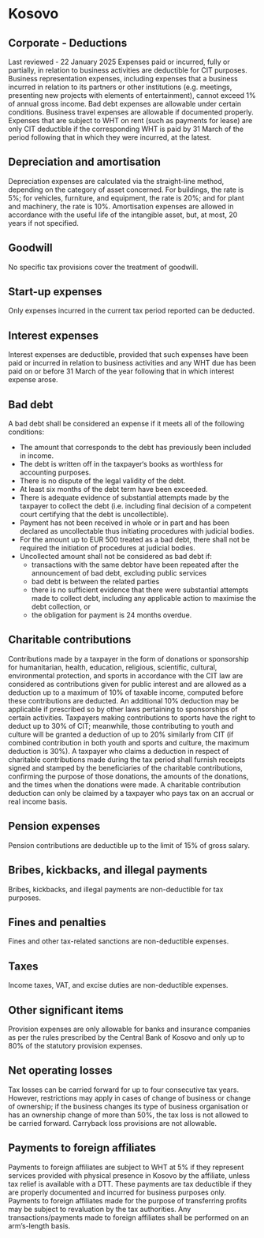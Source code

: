# Kosovo
## Corporate - Deductions
Last reviewed - 22 January 2025
Expenses paid or incurred, fully or partially, in relation to business activities are deductible for CIT purposes. 
Business representation expenses, including expenses that a business incurred in relation to its partners or other institutions (e.g. meetings, presenting new projects with elements of entertainment), cannot exceed 1% of annual gross income. Bad debt expenses are allowable under certain conditions. Business travel expenses are allowable if documented properly.
Expenses that are subject to WHT on rent (such as payments for lease) are only CIT deductible if the corresponding WHT is paid by 31 March of the period following that in which they were incurred, at the latest.
## Depreciation and amortisation
Depreciation expenses are calculated via the straight-line method, depending on the category of asset concerned. For buildings, the rate is 5%; for vehicles, furniture, and equipment, the rate is 20%; and for plant and machinery, the rate is 10%.
Amortisation expenses are allowed in accordance with the useful life of the intangible asset, but, at most, 20 years if not specified.
## Goodwill
No specific tax provisions cover the treatment of goodwill.
## Start-up expenses
Only expenses incurred in the current tax period reported can be deducted.
## Interest expenses
Interest expenses are deductible, provided that such expenses have been paid or incurred in relation to business activities and any WHT due has been paid on or before 31 March of the year following that in which interest expense arose.
## Bad debt
A bad debt shall be considered an expense if it meets all of the following conditions:
  * The amount that corresponds to the debt has previously been included in income.
  * The debt is written off in the taxpayer‘s books as worthless for accounting purposes.
  * There is no dispute of the legal validity of the debt.
  * At least six months of the debt term have been exceeded.
  * There is adequate evidence of substantial attempts made by the taxpayer to collect the debt (i.e. including final decision of a competent court certifying that the debt is uncollectible).
  * Payment has not been received in whole or in part and has been declared as uncollectable thus initiating procedures with judicial bodies.
  * For the amount up to EUR 500 treated as a bad debt, there shall not be required the initiation of procedures at judicial bodies.
  * Uncollected amount shall not be considered as bad debt if: 
    * transactions with the same debtor have been repeated after the announcement of bad debt, excluding public services
    * bad debt is between the related parties
    * there is no sufficient evidence that there were substantial attempts made to collect debt, including any applicable action to maximise the debt collection, or
    * the obligation for payment is 24 months overdue.


## Charitable contributions
Contributions made by a taxpayer in the form of donations or sponsorship for humanitarian, health, education, religious, scientific, cultural, environmental protection, and sports in accordance with the CIT law are considered as contributions given for public interest and are allowed as a deduction up to a maximum of 10% of taxable income, computed before these contributions are deducted.
An additional 10% deduction may be applicable if prescribed so by other laws pertaining to sponsorships of certain activities.
Taxpayers making contributions to sports have the right to deduct up to 30% of CIT; meanwhile, those contributing to youth and culture will be granted a deduction of up to 20% similarly from CIT (if combined contribution in both youth and sports and culture, the maximum deduction is 30%). 
A taxpayer who claims a deduction in respect of charitable contributions made during the tax period shall furnish receipts signed and stamped by the beneficiaries of the charitable contributions, confirming the purpose of those donations, the amounts of the donations, and the times when the donations were made.
A charitable contribution deduction can only be claimed by a taxpayer who pays tax on an accrual or real income basis.
## Pension expenses
Pension contributions are deductible up to the limit of 15% of gross salary.
## Bribes, kickbacks, and illegal payments
Bribes, kickbacks, and illegal payments are non-deductible for tax purposes.
## Fines and penalties
Fines and other tax-related sanctions are non-deductible expenses.
## Taxes
Income taxes, VAT, and excise duties are non-deductible expenses.
## Other significant items
Provision expenses are only allowable for banks and insurance companies as per the rules prescribed by the Central Bank of Kosovo and only up to 80% of the statutory provision expenses.
## Net operating losses
Tax losses can be carried forward for up to four consecutive tax years. However, restrictions may apply in cases of change of business or change of ownership; if the business changes its type of business organisation or has an ownership change of more than 50%, the tax loss is not allowed to be carried forward.
Carryback loss provisions are not allowable.
## Payments to foreign affiliates
Payments to foreign affiliates are subject to WHT at 5% if they represent services provided with physical presence in Kosovo by the affiliate, unless tax relief is available with a DTT. These payments are tax deductible if they are properly documented and incurred for business purposes only.
Payments to foreign affiliates made for the purpose of transferring profits may be subject to revaluation by the tax authorities. Any transactions/payments made to foreign affiliates shall be performed on an arm’s-length basis.
